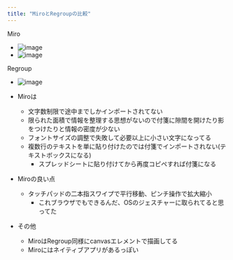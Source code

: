```yaml
---
title: "MiroとRegroupの比較"
---
```


Miro
- ![image](https://gyazo.com/c645a4d7213600466502014df428f297/thumb/1000)
- ![image](https://gyazo.com/a09a98d5ea3a58af5b7f32af646b5928/thumb/1000)

Regroup
- ![image](https://gyazo.com/0b9007724148d9ede922d7135f96d9a8/thumb/1000)

- Miroは
    - 文字数制限で途中までしかインポートされてない
    - 限られた面積で情報を整理する思想がないので付箋に隙間を開けたり影をつけたりと情報の密度が少ない
    - フォントサイズの調整で失敗して必要以上に小さい文字になってる
    - 複数行のテキストを単に貼り付けたのでは付箋でインポートされない(テキストボックスになる)
        - スプレッドシートに貼り付けてから再度コピペすれば付箋になる
- Miroの良い点
    - タッチパッドの二本指スワイプで平行移動、ピンチ操作で拡大縮小
        - これブラウザでもできるんだ、OSのジェスチャーに取られてると思ってた

- その他
    - MiroはRegroup同様にcanvasエレメントで描画してる
    - Miroにはネイティブアプリがあるっぽい
